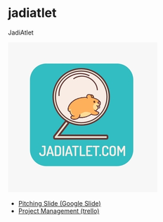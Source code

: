 # jadiatlet

JadiAtlet

![Team Logo](/assets/images/logo-small.jpg)

- [Pitching Slide (Google Slide)](https://docs.google.com/presentation/d/146K1lrARSf5U3PYy5u4p-2nEUGi-idlObiSfC1uILno/edit?usp=sharing)
- [Project Management (trello)](https://trello.com/jadiatlet/home)
